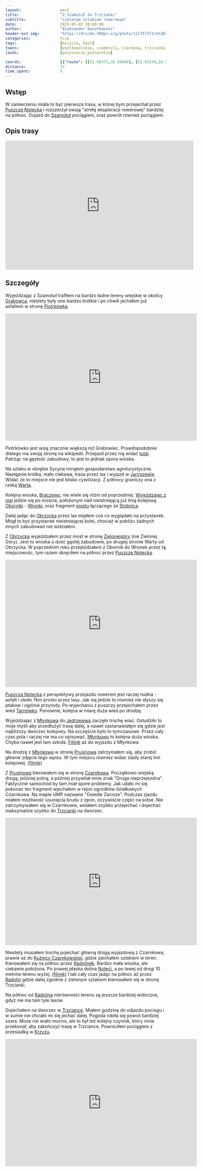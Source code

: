 ```yaml
---
layout:                 post
title:                  "Z Szamotuł do Trzcianki"
subtitle:               "zielonym szlakiem rowerowym"
date:                   2015-05-02 20:00:00
author:                 "Aleksander Kwiatkowski"
header-ext-img:         "https://drscdn.500px.org/photo/111757373/m%3D2048/76b4921e336aac1ba799ff54684fcf00"
categories:             trip
tags:                   [bicycle, best]
towns:                  [wielkopolskie, szamotuly, czarnkow, trzcianka]
lands:                  [pojezierze_poznanskie]

coords:                 [{"route": [[52.60372,16.58584], [52.61539,16.57640], [52.64452,16.58232], [52.64363,16.59691], [52.66597,16.62463], [52.66862,16.63957], [52.70104,16.60360], [52.70863,16.58584], [52.70852,16.52404], [52.71284,16.52292], [52.71383,16.53262], [52.75260,16.54979], [52.75764,16.56129], [52.76086,16.56198], [52.77187,16.59167], [52.77706,16.59794], [52.77846,16.60472], [52.80831,16.63261], [52.82589,16.61468], [52.84383,16.60987], [52.85461,16.56120], [52.86793,16.55949], [52.89373,16.55322], [52.90496,16.56446], [52.90553,16.55820], [52.92147,16.54206], [52.93565,16.53897], [52.94475,16.52438], [52.94610,16.53013], [52.95887,16.53108], [52.98099,16.54884], [53.01090,16.54369], [53.02170,16.49365], [53.02123,16.47537], [53.03537,16.46782]], "type": "bicycle"}, {"route": [[53.03352,16.46586], [52.98384,16.39874], [52.94838,16.32527], [52.90802,16.18313], [52.87695,16.01697], [52.86649,16.08340], [52.80894,16.17558], [52.78164,16.23000], [52.74965,16.25283], [52.70578,16.38054], [52.69579,16.43977], [52.60362,16.58585], [52.55303,16.68576], [52.49830,16.77485], [52.47499,16.78996], [52.46778,16.81021], [52.42582,16.86411], [52.41368,16.91578]], "type": "train"}]
distance:               72
time_spent:             5
---
```


[wiki-puszcza-notecka]:         https://pl.wikipedia.org/wiki/Puszcza_Notecka
[wiki-szamotuly]:               https://pl.wikipedia.org/wiki/Szamotu%C5%82y
[wiki-piotrkowko]:              https://pl.wikipedia.org/wiki/Piotrk%C3%B3wko_(wojew%C3%B3dztwo_wielkopolskie)
[wiki-jaryszewo]:               https://pl.wikipedia.org/wiki/Jaryszewo
[wiki-warta]:                   https://pl.wikipedia.org/wiki/Warta
[wiki-braczewo]:                https://pl.wikipedia.org/wiki/Br%C4%85czewo
[wiki-oborniki]:                https://pl.wikipedia.org/wiki/Oborniki
[wiki-wronki]:                  https://pl.wikipedia.org/wiki/Wronki
[wiki-zielonagora]:             https://pl.wikipedia.org/wiki/Zielonag%C3%B3ra
[wiki-stobnica]:                https://pl.wikipedia.org/wiki/Stobnica_(wojew%C3%B3dztwo_wielkopolskie)
[wiki-tarnowko]:                https://pl.wikipedia.org/wiki/Tarn%C3%B3wko_(wojew%C3%B3dztwo_wielkopolskie)
[wiki-obrzycko]:                https://pl.wikipedia.org/wiki/Obrzycko
[wiki-mlynkowo]:                https://pl.wikipedia.org/wiki/M%C5%82ynkowo_(powiat_czarnkowsko-trzcianecki)
[wiki-jedrzejewo]:              https://pl.wikipedia.org/wiki/J%C4%99drzejewo_(gmina_Lubasz)
[wiki-czarnkow]:                https://pl.wikipedia.org/wiki/Czarnk%C3%B3w
[wiki-prusinowo]:               https://pl.wikipedia.org/wiki/Prusinowo_(powiat_czarnkowsko-trzcianecki)
[wiki-kuznica-czarnk]:          https://pl.wikipedia.org/wiki/Ku%C5%BAnica_Czarnkowska
[wiki-radolinek]:               https://pl.wikipedia.org/wiki/Radolinek
[wiki-notec]:                   https://pl.wikipedia.org/wiki/Note%C4%87
[wiki-radolin]:                 https://pl.wikipedia.org/wiki/Radolin_(wojew%C3%B3dztwo_wielkopolskie)
[wiki-krzyz]:                   https://pl.wikipedia.org/wiki/Krzy%C5%BC_Wielkopolski
[wiki-trzcianka]:               https://pl.wikipedia.org/wiki/Trzcianka

[ump-grabowiec]:                http://mapa.ump.waw.pl/ump-www/?zoom=14&lat=52.6442&lon=16.58207&layers=B000000FFFFTFF&mlat=52.64503&mlon=16.58208&mbody=Grabowiec

[most-stobnica]:                http://www.oborniki.com.pl/historia/wsie/stobnica-most.php

[vimeo-1]:                      https://vimeo.com/126749638
[vimeo-2]:                      https://vimeo.com/126837026
[vimeo-3]:                      https://vimeo.com/126846030
[vimeo-4]:                      https://vimeo.com/126865029
[vimeo-5]:                      https://vimeo.com/126913457
[vimeo-6]:                      https://vimeo.com/126939901
[vimeo-7]:                      https://vimeo.com/126940266
[vimeo-8]:                      https://vimeo.com/126955487
[vimeo-9]:                      https://vimeo.com/127342600

Wstęp
-----

W zamierzeniu miała to być pierwsza trasa, w której bym przejechał przez [Puszczę Notecką][wiki-puszcza-notecka] i
rozszerzył swoją "strefę eksploracji rowerowej" bardziej na północ. Dojazd do [Szamotuł][wiki-szamotuly] pociągiem,
oraz powrót również pociągiem.

Opis trasy
----------

<iframe height='405' width='590' frameborder='0' allowtransparency='true' scrolling='no' src='https://www.strava.com/activities/296768033/embed/ea331c325326e0f22dea4df45730b0b85b87829f'></iframe>

Szczegóły
---------

Wyjeżdzając z Szamotuł trafiłem na bardzo ładne tereny wiejskie w okolicy [Grabowca][ump-grabowiec], niestety
były one bardzo krótkie i po chwili jechałem już asfaltem w stronę [Piotrkówka][wiki-piotrkowko].

<div class="vimeo"><iframe src='http://player.vimeo.com/video/126749638' width="600" height="400" frameborder="0" webkitAllowFullScreen mozallowfullscreen allowFullScreen> </iframe></div>


Piotrkówko jest wsią znacznie większą niż Grabowiec. Prawdopodobnie dlatego ma swoją stronę na wikipedii. Przejazd przez nią widać
[tutaj][vimeo-2]. Patrząc na gęstość zabudowy, to jest to jednak spora wioska.

Na szlaku w obrębie Sycyna
minąłem gospodarstwo agroturystyczne. Następnie krótka, mało ciekawa, trasa przez las i wyjazd
w [Jaryszewie][wiki-jaryszewo]. Widać że to miejsce nie jest blisko cywilizacji. Z północy graniczy ona z
rzeką [Wartą][wiki-warta].

Kolejna wioska, [Brączewo][wiki-braczewo], nie wiele się różni od poprzedniej. [Wyjeżdzając z niej][vimeo-3] jedzie się po moście,
położonym nad nieistniejącą już linią kolejową [Oborniki][wiki-oborniki] - [Wronki][wiki-wronki],
oraz fragment [mostu][most-stobnica] łączącego ze [Stobnicą][wiki-stobnica].

Dalej jadąc do [Obrzycka][wiki-obrzycko] przez las mijałem coś co wyglądało na przystanek. Mógł to być przystanek
nieistniejącej kolei, chociaż w pobliżu żadnych innych zabudowań nie widziałem.

Z [Obrzycka][wiki-obrzycko] wyjeżdzałem przez most w stronę [Zielonejgóry][wiki-zielonagora] (nie Zielonej Góry).
Jest to wioska o dość gęstej zabudowie, po drugiej stronie Warty od Obrzycka. W poprzednim roku przejeżdzałem z Obornik
do Wronek przez tą miejscowośc, tym razem skręciłem na północ przez [Puszczę Notecką][wiki-puszcza-notecka].

<div class="vimeo"><iframe src='http://player.vimeo.com/video/126865029' width="600" height="400" frameborder="0" webkitAllowFullScreen mozallowfullscreen allowFullScreen> </iframe></div>

[Puszcza Notecka][wiki-puszcza-notecka] z perspektywy przejazdu rowerem jest raczej nudna - asfalt i około 7km prosto przez
lasy. Jak się jedzie to również nie słyszy się ptaków i ogólnie przyrody. Po wyjechaniu z puszczy przejechałem przez wieś
[Tarnówko][wiki-tarnowko]. Ponownie, kolejna w miarę duża wieś po drodzę.

Wyjeżdzajac z [Młynkowa][wiki-mlynkowo] do [Jędrzejewa][wiki-jedrzejewo] zaczęło trochę wiać. Ostudziło to moje myśli aby
przedłużyć trasę dalej, a nawet zastanawiałęm się gdzie jest najbliższy dworzec kolejowy. Na szczęście było to tymczasowe.
Przez cały czas pola i raczej nie ma co opisywać. [Młynkowo][wiki-mlynkowo] to kolejna duża wioska. Chyba nawet jest tam
szkoła. [Filmik][vimeo-5] aż do wyjazdu z Młynkowa.

Na drodzę z [Młynkowa][wiki-mlynkowo] w stronę [Prusinowa][wiki-prusinowo] zatrzymałem się, aby zrobić główne zdjęcie tego wpisu.
W tym miejscu równiez widać ślady starej linii kolejowej. [(filmik)][vimeo-6]

Z [Prusinowa][wiki-prusinowo] kierowałem się w stronę [Czarnkowa][wiki-czarnkow]. Początkowo wiejską drogą, później polną, a
później przywitał mnie znak "Droga nieprzejezdna". Faktycznie samochód by tam miał spore problemy. Jak udało mi się pokonać
ten fragment wjechałem w rejon ogródków działkowych Czarnkowa. Na mapie UMP nazwane "Osiedle Zacisze". Podczas zjazdu miałem
możliwość usunięcia brudu z opon, oczywiście część na sobie. Nie zatrzymywałem się w Czarnkowie, wolałem szybko przejechać
i dojechać maksymalnie szybko do [Trzcianki][wiki-trzcianka] na dworzec.

<div class="vimeo"><iframe src='http://player.vimeo.com/video/126940266' width="600" height="400" frameborder="0" webkitAllowFullScreen mozallowfullscreen allowFullScreen> </iframe></div>

Niestety musiałem trochę pojechać główną drogą wyjazdową z Czarnkowa, prawie aż do [Kuźnicy Czarnkowskiej][wiki-kuznica-czarnk],
gdzie zjechałem szlakiem w teren. Kierowałem się na północ przez [Radolinek][wiki-radolinek]. Bardzo mała wioska, ale
ciekawie położona. Po prawej płaska dolina [Noteci][wiki-notec], a po lewej od drogi 10 metrów terenu wyżej. [(filmik)][vimeo-8] I tak cały czas
jadąc na północ aż przez [Radolin][wiki-radolin] gdzie dalej zgodnie z zielonym szlakiem kierowałem się w stronę Trzcianki.

Na północ od [Radolina][wiki-radolin] nierówności terenu są jeszcze bardziej widoczne, gdyż nie ma tam tyle lasów.

Dojechałem na dworzec w [Trzciance][wiki-trzcianka]. Miałem godzinę do odjazdu pociagu i w sumie nie chciało mi się jechać
dalej. Pogoda robiła się powoli bardziej szara. Może nie wiało mocno, ale to był też kolejny czynnik, który mnie przekonał, aby
zakończyć trasę w Trzciance. Powróciłem pociągiem z przesiadką w [Krzyżu][wiki-krzyz].

<div class="vimeo"><iframe src='http://player.vimeo.com/video/127342600' width="600" height="400" frameborder="0" webkitAllowFullScreen mozallowfullscreen allowFullScreen> </iframe></div>
